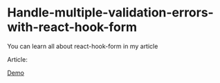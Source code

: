 # Handle-multiple-validation-errors-with-react-hook-form
You can learn all about react-hook-form in my article

Article:

<a href="https://react-hook-form-luciano-canziani.netlify.app/">Demo</a>

